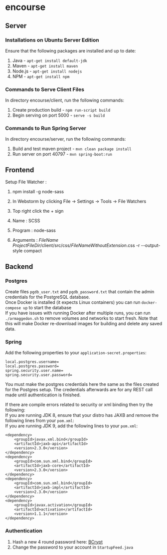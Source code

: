 # encourse
 
## Server
 
### Installations on Ubuntu Server Edition
 
 Ensure that the following packages are installed and up to date:
 
 1. Java -    `apt-get install default-jdk`
 2. Maven -   `apt-get install maven`
 3. Node.js - `apt-get install nodejs`
 4. NPM -     `apt-get install npm`
 
### Commands to Serve Client Files
 
 In directory encourse/client, run the following commands:
 
 1. Create production build -    `npm run-script build`
 2. Begin serving on port 5000 - `serve -s build`
 
### Commands to Run Spring Server
 
 In directory encourse/server, run the following commands:
 
 1. Build and test maven project - `mvn clean package install`
 2. Run server on port 40797 -     `mvn spring-boot:run`
 
## Frontend
 Setup File Watcher :
  1. npm install -g node-sass

  2. In Webstorm by clicking File -> Settings -> Tools -> File Watchers

  3. Top right click the + sign

  4. Name : SCSS
  5. Program : node-sass
  6. Arguments : $FileName$ $ProjectFileDir$/client/src/css/$FileNameWithoutExtension$.css -r --output-style compact

## Backend

### Postgres

 Create files `pgdb_user.txt` and `pgdb_password.txt` that contain the admin credentials for the PostgreSQL database.  
 Once Docker is installed (it expects Linux containers) you can run `docker-compose up` to start the database  
 If you have issues with running Docker after multiple runs, you can run `./armaggedon.sh` to remove volumes and networks to start fresh. Note that this will make Docker re-download images for building and delete any saved data.


### Spring

 Add the following properties to your `application-secret.properties`:

    local.postgres.username=
    local.postgres.password=
    spring.security.user.name=
    spring.security.user.password=
 
 You must make the postgres credentials here the same as the files created for the Postgres setup. The credentials afterwards are for any REST call made until authentication is finished.
 
 If there are compile errors related to security or xml binding then try the following:  
  If you are running JDK 8, ensure that your distro has JAXB and remove the following lines from your `pom.xml`:  
  If you are running JDK 9, add the following lines to your `pom.xml`:  
  
    <dependency>
        <groupId>javax.xml.bind</groupId>
        <artifactId>jaxb-api</artifactId>
        <version>2.3.0</version>
    </dependency>
    <dependency>
        <groupId>com.sun.xml.bind</groupId>
        <artifactId>jaxb-core</artifactId>
        <version>2.3.0</version>
    </dependency>
    <dependency>
        <groupId>com.sun.xml.bind</groupId>
        <artifactId>jaxb-impl</artifactId>
        <version>2.3.0</version>
    </dependency>
    <dependency>
        <groupId>javax.activation</groupId>
        <artifactId>activation</artifactId>
        <version>1.1.1</version>
    </dependency>
    
 ### Authentication
 
 1. Hash a new 4 round password here: [BCrypt](https://www.browserling.com/tools/bcrypt)  
 2. Change the password to your account in `StartupFeed.java` 
    
